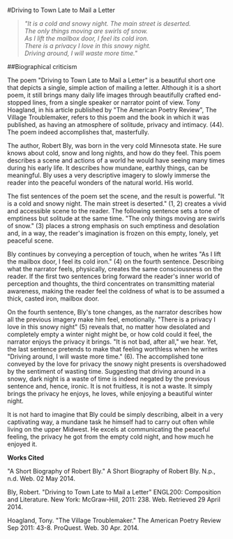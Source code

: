 #Driving to Town Late to Mail a Letter

> *"It is a cold and snowy night. The main street is deserted.  
The only things moving are swirls of snow.  
As I lift the mailbox door, I feel its cold iron.  
There is a privacy I love in this snowy night.  
Driving around, I will waste more time."*  

##Biographical criticism

The poem "Driving to Town Late to Mail a Letter" is a beautiful short one that depicts a single, simple action of mailing a letter. Although it is a short poem, it still brings many daily life images through beautifully crafted end-stopped lines, from a single speaker or narrator point of view. Tony Hoagland, in his article published by "The American Poetry Review", The Village Troublemaker,  refers to this poem and the book in which it was published, as having an atmosphere of solitude, privacy and intimacy. (44). The poem indeed accomplishes that, masterfully.

The author, Robert Bly, was born in the very cold Minnesota state. He sure knows about cold, snow and long nights, and how do they feel. This poem describes a scene and actions of a world he would have seeing many times during his early life. It describes how mundane, earthly things, can be meaningful. Bly uses a very descriptive imagery to slowly immerse the reader into the peaceful wonders of the natural world. His world.

The fist sentences of the poem set the scene, and the result is powerful.  "It is a cold and snowy night. The main street is deserted." (1, 2) creates a vivid and accessible scene to the reader. The following sentence sets a tone of emptiness but solitude at the same time. "The only things moving are swirls of snow." (3) places a strong emphasis on such emptiness and desolation and, in a way, the reader's imagination is frozen on this empty, lonely, yet peaceful scene.

Bly continues by conveying a perception of touch, when he writes "As I lift the mailbox door, I feel its cold iron." (4) on the fourth sentence. Describing what the narrator feels, physically, creates the same consciousness on the reader. If the first two sentences bring forward the reader's inner world of perception and thoughts, the third concentrates on transmitting material awareness, making the reader feel the coldness of what is to be assumed a thick, casted iron, mailbox door.

On the fourth sentence, Bly's tone changes, as the narrator describes how all the previous imagery make him feel, emotionally. "There is a privacy I love in this snowy night" (5) reveals that, no matter how desolated and completely empty a winter night might be, or how cold could it feel, the narrator enjoys the privacy it brings. "It is not bad, after all," we hear. Yet, the last sentence pretends to make that feeling worthless when he writes "Driving around, I will waste more time." (6). The accomplished tone conveyed by the love for privacy the snowy night presents is overshadowed by the sentiment of wasting time. Suggesting that driving around in a snowy, dark night is a waste of time is indeed negated by the previous sentence and, hence, ironic. It is not fruitless, it is not a waste. It simply brings the privacy he enjoys, he loves, while enjoying a beautiful winter night.

It is not hard to imagine that Bly could be simply describing, albeit in a very captivating way, a mundane task he himself had to carry out often while living on the upper Midwest. He excels at communicating the peaceful feeling, the privacy he got from the empty cold night, and how much he enjoyed it.

**Works Cited**

"A Short Biography of Robert Bly." A Short Biography of Robert Bly. N.p., n.d. Web. 02 May 2014.

Bly, Robert. "Driving to Town Late to Mail a Letter" ENGL200: Composition and Literature. New York: McGraw-Hill, 2011: 238. Web. Retrieved 29 April 2014.

Hoagland, Tony. "The Village Troublemaker." The American Poetry Review Sep 2011: 43-8. ProQuest. Web. 30 Apr. 2014.
